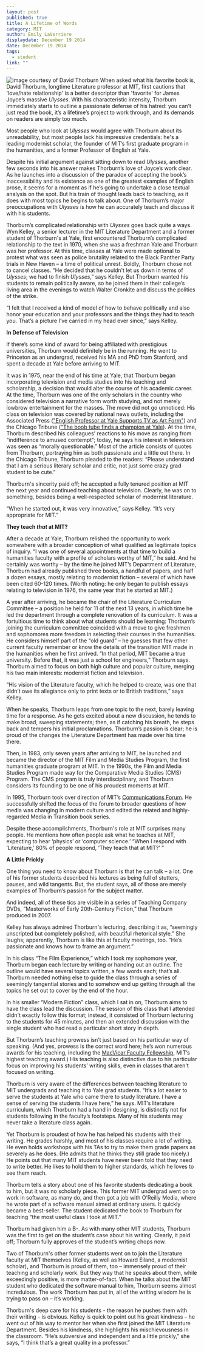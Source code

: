 ```yaml
---
layout: post
published: true
title: A Lifetime of Words
category: MIT
author: Emily LaVerriere
displaydate: December 19 2014
date: December 19 2014
tags: 
  - student
link: ""
---
```



![image courtesy of David Thorburn](http://i.imgur.com/S4nCgER.jpg)	
When asked what his favorite book is, David Thorburn, longtime Literature professor at MIT, first cautions that 'love/hate relationship' is a better descriptor than 'favorite' for James Joyce’s massive _Ulysses_. With his characteristic intensity, Thorburn immediately starts to outline a passionate defense of his hatred: you can’t just read the book, it’s a lifetime’s project to work through, and its demands on readers are simply too much.

Most people who look at _Ulysses_ would agree with Thorburn about its unreadability, but most people lack his impressive credentials: he's a leading modernist scholar, the founder of MIT’s first graduate program in the humanities, and a former Professor of English at Yale. 

Despite his initial argument against sitting down to read _Ulysses_, another few seconds into his answer makes Thorburn’s love of Joyce’s work clear. As he launches into a discussion of the paradox of accepting the book’s inaccessibility and its existence as one of the greatest examples of English prose, it seems for a moment as if he’s going to undertake a close textual analysis on the spot. But his train of thought leads back to teaching, as it does with most topics he begins to talk about. One of Thorburn’s major preoccupations with _Ulysses_ is how he can accurately teach and discuss it with his students.

Thorburn’s complicated relationship with _Ulysses_ goes back quite a ways. Wyn Kelley, a senior lecturer in the MIT Literature Department and a former student of Thorburn's at Yale, first encountered Thorburn’s complicated relationship to the text in 1970, when she was a freshman Yale and Thorburn was her professor. At this time, classes at Yale were made optional to protest what was seen as police brutality related to the Black Panther Party trials in New Haven – a time of political unrest. Boldly, Thorburn chose not to cancel classes. “He decided that he couldn’t let us down in terms of _Ulysses_; we had to finish _Ulysses_,” says Kelley. But Thorburn wanted his students to remain politically aware, so he joined them in their college’s living area in the evenings to watch Walter Cronkite and discuss the politics of the strike.

“I felt that I received a kind of model of how to behave politically and also honor your education and your professors and the things they had to teach you. That’s a picture I’ve carried in my head ever since,” says Kelley.

**In Defense of Television**

If there’s some kind of award for being affiliated with prestigious universities, Thorburn would definitely be in the running. He went to Princeton as an undergrad, received his MA and PhD from Stanford, and spent a decade at Yale before arriving to MIT. 

It was in 1975, near the end of his time at Yale, that Thorburn began incorporating television and media studies into his teaching and scholarship, a decision that would alter the course of his academic career. At the time, Thorburn was one of the only scholars in the country who considered television a narrative form worth studying, and not merely lowbrow entertainment for the masses. The move did not go unnoticed: His class on television was covered by national news outlets, including the Associated Press (["English Professor at Yale Supports TV as Art Form"](http://news.google.com/newspapers?nid=2209&dat=19760407&id=D58rAAAAIBAJ&sjid=S_wFAAAAIBAJ&pg=7138,1124215)) and the Chicago Tribune (["The boob tube finds a champion at Yale](http://archives.chicagotribune.com/1975/12/24/page/11/article/professor-defends-tv")). At the time, Thorburn described his colleagues’ reactions to his move as ranging from “indifference to amused contempt“; today, he says his interest in television was seen as “morally questionable.” Most of the article consists of quotes from Thorburn, portraying him as both passionate and a little out there. In the Chicago Tribune, Thorburn pleaded to the readers: “Please understand that I am a serious literary scholar and critic, not just some crazy grad student to be cute.” 

Thorburn's sincerity paid off; he accepted a fully tenured position at MIT the next year and continued teaching about television. Clearly, he was on to something, besides being a well-respected scholar of modernist literature. 

“When he started out, it was very innovative,” says Kelley. “It’s very appropriate for MIT.”

**They teach _that_ at MIT?**

After a decade at Yale, Thorburn relished the opportunity to  work somewhere with a broader conception of what qualified as legitimate topics of inquiry. “I was one of several appointments at that time to build a humanities faculty with a profile of scholars worthy of MIT,” he said. And he certainly was worthy – by the time he joined MIT’s Department of Literature, Thorburn had already published three books, a handful of papers, and half a dozen essays, mostly relating to modernist fiction – several of which have been cited 60-120 times. (Worth noting: he only began to publish essays relating to television in 1976, the same year that he started at MIT.)

A year after arriving, he became the chair of the Literature Curriculum Committee – a position he held for 11 of the next 13 years, in which time he led the department through a complete renovation of its curriculum. It was a fortuitious time to think about what students should be learning: Thorburn’s joining the curriculum committee coincided with a move to give freshmen and sophomores more freedom in selecting their courses in the humanities. He considers himself part of the “old guard” – he guesses that few other current faculty remember or know the details of the transition MIT made in the humanities when he first arrived. “In that period, MIT became a true university. Before that, it was just a school for engineers,” Thorburn says. Thorburn aimed to focus on both high culture and popular culture, merging his two main interests: modernist fiction and television.

“His vision of the Literature faculty, which he helped to create, was one that didn’t owe its allegiance only to print texts or to British traditions,” says Kelley. 

When he speaks, Thorburn leaps from one topic to the next, barely leaving time for a response. As he gets excited about a new discussion, he tends to make broad, sweeping statements; then, as if catching his breath, he steps back and tempers his initial proclamations. Thorburn’s passion is clear; he is proud of the changes the Literature Department has made over his time there.

Then, in 1983, only seven years after arriving to MIT, he launched and became the director of the MIT Film and Media Studies Program, the first humanities graduate program at MIT. In the 1990s, the Film and Media Studies Program made way for the Comparative Media Studies (CMS) Program. The CMS program is truly interdisciplinary, and Thorburn considers its founding to be one of his proudest moments at MIT.

In 1995, Thorburn took over direction of MIT’s [Communications Forum](http://web.mit.edu/comm-forum/index.html). He successfully shifted the focus of the forum to broader questions of how media was changing in modern culture and edited the related and highly-regarded Media in Transition book series. 

Despite these accomplishments, Thorburn's role at MIT surprises many people. He mentions how often people ask what he teaches at MIT, expecting to hear ‘physics’ or ‘computer science.’ “When I respond with ‘Literature,’ 80% of people respond, ‘They teach that at MIT?’ ” 

**A Little Prickly**

One thing you need to know about Thorburn is that he can talk – a lot. One of his former students described his lectures as being full of stutters, pauses, and wild tangents. But, the student says, all of those are merely examples of Thorburn’s passion for the subject matter. 

And indeed, all of these tics are visible in a series of Teaching Company DVDs, “Masterworks of Early 20th-Century Fiction,” that Thorburn produced in 2007.

Kelley has always admired Thorburn's lecturing, describing it as, “seemingly unscripted but completely polished, with beautiful rhetorical style.” She laughs; apparently, Thorburn is like this at faculty meetings, too. “He’s passionate and knows how to frame an argument.” 

In his class “The Film Experience,” which I took my sophomore year, Thorburn began each lecture by writing or handing out an outline. The outline would have several topics written, a few words each; that’s all. Thorburn needed nothing else to guide the class through a series of seemingly tangential stories and to somehow end up getting through all the topics he set out to cover by the end of the hour. 

In his smaller “Modern Fiction” class, which I sat in on, Thorburn aims to have the class lead the discussion. The session of this class that I attended didn't exactly follow this format; instead, it consisted of Thorburn lecturing to the students for 45 minutes, and then an extended discussion with the single student who had read a particular short story in depth. 

But Thorburn’s teaching prowess isn’t just based on his particular way of speaking. (And yes, prowess is the correct word here; he’s won numerous awards for his teaching, including the [MacVicar Faculty Fellowship](http://web.mit.edu/macvicar/), MIT’s highest teaching award.) His teaching is also distinctive due to his particular focus on improving his students’ writing skills, even in classes that aren't focused on writing. 

Thorburn is very aware of the differences between teaching literature to MIT undergrads and teaching it to Yale grad students. “It’s a lot easier to serve the students at Yale who came there to study literature. I have a sense of serving the students I have here,” he says. MIT’s literature curriculum, which Thorburn had a hand in designing, is distinctly not for students following in the faculty’s footsteps. Many of his students may never take a literature class again. 

Yet Thorburn is proudest of how he has helped his students with their writing. He grades harshly, and most of his classes require a lot of writing. He even holds workshops with his TAs to try to make them grade papers as severely as he does. (He admits that he thinks they still grade too nicely.) He points out that many MIT students have never been told that they need to write better. He likes to hold them to higher standards, which he loves to see them reach. 

Thorburn tells a story about one of his favorite students dedicating a book to him, but it was no scholarly piece. This former MIT undergrad went on to work in software, as many do, and then got a job with O’Reilly Media, where he wrote part of a software manual aimed at ordinary users. It quickly became a best-seller. The student dedicated the book to Thorburn for teaching “the most useful class I took at MIT.”

Thorburn had given him a B-. As with many other MIT students, Thorburn was the first to get on the student’s case about his writing. Clearly, it paid off; Thorburn fully approves of the student’s writing chops now.

Two of Thorburn's other former students went on to join the Literature faculty at MIT themselves (Kelley, as well as Howard Eiland, a modernist scholar), and Thorburn is proud of them, too – immensely proud of their teaching and scholarly work. But they way that he speaks about them, while exceedingly positive, is more matter-of-fact. When he talks about the MIT student who dedicated the software manual to him, Thorburn seems almost incredulous. The work Thorburn has put in, all of the writing wisdom he is trying to pass on – it’s working. 

Thorburn's deep care for his students - the reason he pushes them with their writing - is obvious. Kelley is quick to point out his great kindness – he went out of his way to mentor her when she first joined the MIT Literature Department. Besides his kindness, she highlights his mischievousness in the classroom. “He’s subversive and independent and a little prickly,” she says, “I think that’s a great quality in a professor.”
